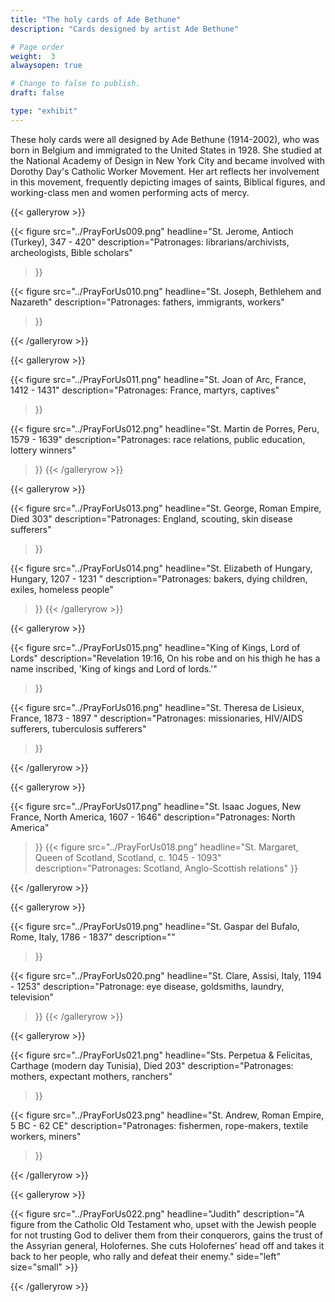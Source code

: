 ```yaml
---
title: "The holy cards of Ade Bethune"
description: "Cards designed by artist Ade Bethune"

# Page order
weight:  3
alwaysopen: true

# Change to false to publish.
draft: false

type: "exhibit"
---
```

These holy cards were all designed by Ade Bethune (1914-2002), who was born in Belgium and immigrated to the United States in 1928. She studied at the National Academy of Design in New York City and became involved with Dorothy Day's Catholic Worker Movement. Her art reflects her involvement in this movement, frequently depicting images of saints, Biblical figures, and working-class men and women performing acts of mercy.

{{< galleryrow >}}

{{< figure src="../PrayForUs009.png"
           headline="St. Jerome, Antioch (Turkey), 347 - 420"
           description="Patronages: librarians/archivists, archeologists, Bible scholars"

>}}

{{< figure src="../PrayForUs010.png"
           headline="St. Joseph, Bethlehem and Nazareth"
           description="Patronages: fathers, immigrants, workers"
>}}



{{< /galleryrow >}}

{{< galleryrow >}}

{{< figure src="../PrayForUs011.png"
           headline="St. Joan of Arc, France, 1412 - 1431"
           description="Patronages: France, martyrs, captives"
>}}

{{< figure src="../PrayForUs012.png"
           headline="St. Martin de Porres, Peru, 1579 - 1639"
           description="Patronages: race relations, public education, lottery winners"
>}}
{{< /galleryrow >}}

{{< galleryrow >}}

{{< figure src="../PrayForUs013.png"
           headline="St. George, Roman Empire, Died 303"
           description="Patronages: England, scouting, skin disease sufferers"
>}}

{{< figure src="../PrayForUs014.png"
           headline="St. Elizabeth of Hungary, Hungary, 1207 - 1231	"
           description="Patronages: bakers, dying children, exiles, homeless people"
>}}
{{< /galleryrow >}}

{{< galleryrow >}}

{{< figure src="../PrayForUs015.png"
           headline="King of Kings, Lord of Lords"
           description="Revelation 19:16, On his robe and on his thigh he has a name inscribed, 'King of kings and Lord of lords.'"
>}}

{{< figure src="../PrayForUs016.png"
           headline="St. Theresa de Lisieux, France, 1873 - 1897	"
           description="Patronages: missionaries, HIV/AIDS sufferers, tuberculosis sufferers"
>}}


{{< /galleryrow >}}

{{< galleryrow >}}

{{< figure src="../PrayForUs017.png"
           headline="St. Isaac Jogues, New France, North America, 1607 - 1646"
           description="Patronages: North America"
>}}
{{< figure src="../PrayForUs018.png"
           headline="St. Margaret, Queen of Scotland, Scotland, c. 1045 - 1093"
           description="Patronages: Scotland,  Anglo-Scottish relations"
>}}

{{< /galleryrow >}}

{{< galleryrow >}}

{{< figure src="../PrayForUs019.png"
           headline="St. Gaspar del Bufalo, Rome, Italy, 1786 - 1837"
           description=""
>}}

{{< figure src="../PrayForUs020.png"
           headline="St. Clare, Assisi, Italy, 1194 - 1253"
           description="Patronage: eye disease, goldsmiths, laundry, television"
>}}
{{< /galleryrow >}}

{{< galleryrow >}}

{{< figure src="../PrayForUs021.png"
           headline="Sts. Perpetua & Felicitas, Carthage (modern day Tunisia), Died 203"
           description="Patronages: mothers, expectant mothers, ranchers"
>}}

{{< figure src="../PrayForUs023.png"
           headline="St. Andrew, Roman Empire, 5 BC - 62 CE"
           description="Patronages: fishermen, rope-makers, textile workers, miners"
>}}

{{< /galleryrow >}}

{{< galleryrow >}}

{{< figure src="../PrayForUs022.png" headline="Judith"
description="A figure from the Catholic Old Testament who, upset with the Jewish people for not trusting God to deliver them from their conquerors, gains the trust of the Assyrian general, Holofernes. She cuts Holofernes’ head off and takes it back to her people, who rally and defeat their enemy." side="left" size="small" >}}

{{< /galleryrow >}}
